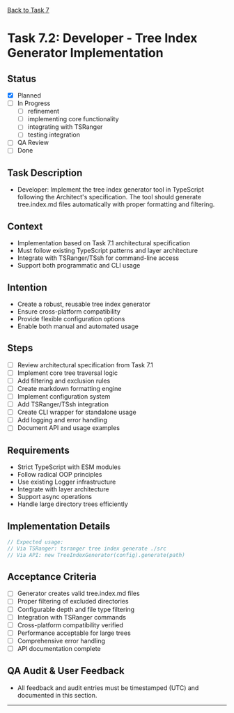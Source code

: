 [Back to Task 7](./task-7-tree-index-documentation.md)

# Task 7.2: Developer - Tree Index Generator Implementation

## Status
- [x] Planned
- [ ] In Progress
  - [ ] refinement
  - [ ] implementing core functionality
  - [ ] integrating with TSRanger
  - [ ] testing integration
- [ ] QA Review
- [ ] Done

## Task Description
- Developer: Implement the tree index generator tool in TypeScript following the Architect's specification. The tool should generate tree.index.md files automatically with proper formatting and filtering.

## Context
- Implementation based on Task 7.1 architectural specification
- Must follow existing TypeScript patterns and layer architecture
- Integrate with TSRanger/TSsh for command-line access
- Support both programmatic and CLI usage

## Intention
- Create a robust, reusable tree index generator
- Ensure cross-platform compatibility
- Provide flexible configuration options
- Enable both manual and automated usage

## Steps
- [ ] Review architectural specification from Task 7.1
- [ ] Implement core tree traversal logic
- [ ] Add filtering and exclusion rules
- [ ] Create markdown formatting engine
- [ ] Implement configuration system
- [ ] Add TSRanger/TSsh integration
- [ ] Create CLI wrapper for standalone usage
- [ ] Add logging and error handling
- [ ] Document API and usage examples

## Requirements
- Strict TypeScript with ESM modules
- Follow radical OOP principles
- Use existing Logger infrastructure
- Integrate with layer architecture
- Support async operations
- Handle large directory trees efficiently

## Implementation Details
```typescript
// Expected usage:
// Via TSRanger: tsranger tree index generate ./src
// Via API: new TreeIndexGenerator(config).generate(path)
```

## Acceptance Criteria
- [ ] Generator creates valid tree.index.md files
- [ ] Proper filtering of excluded directories
- [ ] Configurable depth and file type filtering
- [ ] Integration with TSRanger commands
- [ ] Cross-platform compatibility verified
- [ ] Performance acceptable for large trees
- [ ] Comprehensive error handling
- [ ] API documentation complete

## QA Audit & User Feedback
- All feedback and audit entries must be timestamped (UTC) and documented in this section.

---